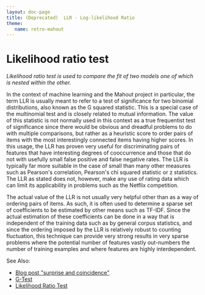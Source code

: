 ```yaml
---
layout: doc-page
title: (Deprecated)  LLR - Log-likelihood Ratio
theme:
   name: retro-mahout
---
```


# Likelihood ratio test

_Likelihood ratio test is used to compare the fit of two models one
of which is nested within the other._

In the context of machine learning and the Mahout project in particular,
the term LLR is usually meant to refer to a test of significance for two
binomial distributions, also known as the G squared statistic.	This is a
special case of the multinomial test and is closely related to mutual
information.  The value of this statistic is not normally used in this
context as a true frequentist test of significance since there would be
obvious and dreadful problems to do with multiple comparisons, but rather
as a heuristic score to order pairs of items with the most interestingly
connected items having higher scores.  In this usage, the LLR has proven
very useful for discriminating pairs of features that have interesting
degrees of cooccurrence and those that do not with usefully small false
positive and false negative rates.  The LLR is typically far more suitable
in the case of small than many other measures such as Pearson's
correlation, Pearson's chi squared statistic or z statistics.  The LLR as
stated does not, however, make any use of rating data which can limit its
applicability in problems such as the Netflix competition. 

The actual value of the LLR is not usually very helpful other than as a way
of ordering pairs of items.  As such, it is often used to determine a
sparse set of coefficients to be estimated by other means such as TF-IDF. 
Since the actual estimation of these coefficients can be done in a way that
is independent of the training data such as by general corpus statistics,
and since the ordering imposed by the LLR is relatively robust to counting
fluctuation, this technique can provide very strong results in very sparse
problems where the potential number of features vastly out-numbers the
number of training examples and where features are highly interdependent.

 See Also: 

* [Blog post "surprise and coincidence"](http://tdunning.blogspot.com/2008/03/surprise-and-coincidence.html)
* [G-Test](http://en.wikipedia.org/wiki/G-test)
* [Likelihood Ratio Test](http://en.wikipedia.org/wiki/Likelihood-ratio_test)

      